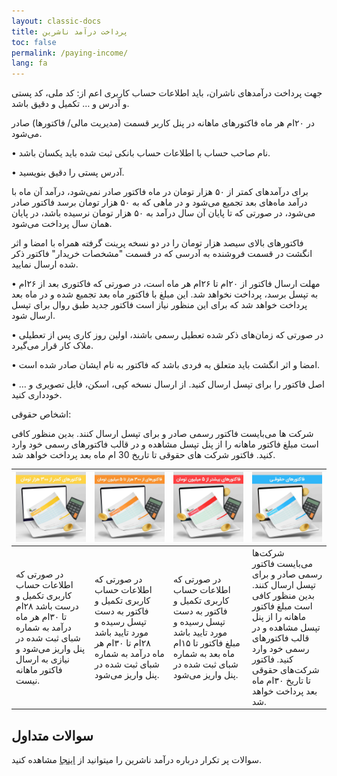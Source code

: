 ```yaml
---
layout: classic-docs
title: پرداخت درآمد ناشرین
toc: false
permalink: /paying-income/
lang: fa
---
```

<style>
table th {
    width: 25%;
}
</style>

جهت پرداخت درآمد‌های ناشران، باید اطلاعات حساب کاربری اعم از: کد ملی، کد پستی و آدرس و … تکمیل و دقیق باشد.

در ۲۰ام هر ماه فاکتورهای ماهانه در پنل کاربر قسمت (مدیریت مالی/ فاکتورها) صادر می‌شود.

•	نام صاحب حساب با اطلاعات حساب بانکی ثبت شده باید یکسان باشد.

•	آدرس پستی را دقیق بنویسید.

برای درآمدهای کمتر از ۵۰ هزار تومان در ماه فاکتور صادر نمی‌شود، درآمد آن ماه با درآمد ماه‌های بعد تجمیع می‌شود و در ماهی که به ۵۰ هزار تومان برسد فاکتور صادر می‌شود، در صورتی که تا پایان آن سال درآمد به ۵۰ هزار تومان نرسیده باشد،‌ در پایان همان سال پرداخت می‌شود.

فاکتورهای بالای سیصد هزار تومان را در دو نسخه پرینت گرفته همراه با امضا و اثر انگشت در قسمت فروشنده به آدرسی که در قسمت "مشخصات خریدار" فاکتور ذکر شده ارسال نمایید.

•	مهلت ارسال فاکتور از ۲۰ام تا ۲۶ام هر ماه است، در صورتی که فاکتوری بعد از ۲۶ام به تپسل برسد، پرداخت نخواهد شد. این مبلغ با فاکتور ماه بعد تجمیع شده و در ماه بعد پرداخت خواهد شد که برای این منظور نیاز است فاکتور جدید طبق روال برای تپسل ارسال شود.

•	در صورتی که زمان‌های ذکر شده تعطیل رسمی باشند، اولین روز کاری پس از تعطیلی ملاک کار قرار می‌گیرد.

•	امضا و اثر انگشت باید متعلق به فردی باشد که فاکتور به نام ایشان صادر شده است.

•	اصل فاکتور را برای تپسل ارسال کنید. از ارسال نسخه کپی، اسکن، فایل تصویری و … خودداری کنید.

اشخاص حقوقی:

شرکت ها می‌بایست فاکتور رسمی صادر و برای تپسل ارسال کنند. بدین منظور کافی است مبلغ فاکتور ماهانه را از پنل تپسل مشاهده و در قالب فاکتورهای رسمی خود وارد کنید. فاکتور شرکت های حقوقی تا تاریخ 30 ام ماه بعد پرداخت خواهد شد.

| ![](/images/tapsell-payment-images1.jpg) | ![](/images/tapsell-payment-images2.jpg) | ![](/images/tapsell-payment-images3.jpg) | ![](/images/tapsell-payment-images4.jpg) |
| --- | --- | --- | --- |
| در صورتی که اطلاعات حساب کاربری‌ تکمیل و درست باشد ۲۸ام تا ٣٠ام هر ماه درآمد به شماره شبای ثبت شده در پنل واریز می‌شود و نیازی به ارسال فاکتور ماهانه نیست. | در صورتی که اطلاعات حساب کاربری‌ تکمیل و فاکتور به دست تپسل رسیده و مورد تایید باشد ۲۸ام تا ٣٠ام هر ماه درآمد به شماره شبای ثبت شده در پنل واریز می‌شود. | در صورتی که اطلاعات حساب کاربری تکمیل و فاکتور به دست تپسل رسیده و مورد تایید باشد مبلغ فاکتور تا ۱۵ام ماه بعد به شماره شبای ثبت شده در پنل واریز می‌شود. | شرکت‌ها می‌بایست فاکتور رسمی صادر و برای تپسل ارسال کنند. بدین منظور کافی است مبلغ فاکتور ماهانه را از پنل تپسل مشاهده و در قالب فاکتورهای رسمی خود وارد کنید. فاکتور شرکت‌های حقوقی تا تاریخ ۳۰ام ماه بعد پرداخت خواهد شد. |

## سوالات متداول

سوالات پر تکرار درباره درآمد ناشرین را میتوانید از [اینجا]({{site.baseurl}}/faq/#مالی) مشاهده کنید.
